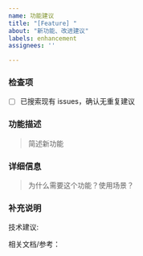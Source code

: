 ```yaml
---
name: 功能建议
title: "[Feature] "
about: "新功能、改进建议"
labels: enhancement
assignees: ''

---
```


### 检查项
- [ ] 已搜索现有 issues，确认无重复建议

### 功能描述
> 简述新功能

### 详细信息
  > 为什么需要这个功能？使用场景？

### 补充说明
技术建议:

相关文档/参考：
